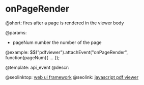 onPageRender
=============


@short:
	fires after a page is rendered in the viewer body

@params:

- pageNum		number		the number of the page

@example:
$$("pdfviewer").attachEvent("onPageRender", function(pageNum){ ... });

@template:	api_event
@descr:



@seolinktop: [web ui framework](https://webix.com)
@seolink: [javascript pdf viewer](https://webix.com/widget/html5_pdf_viewer/)